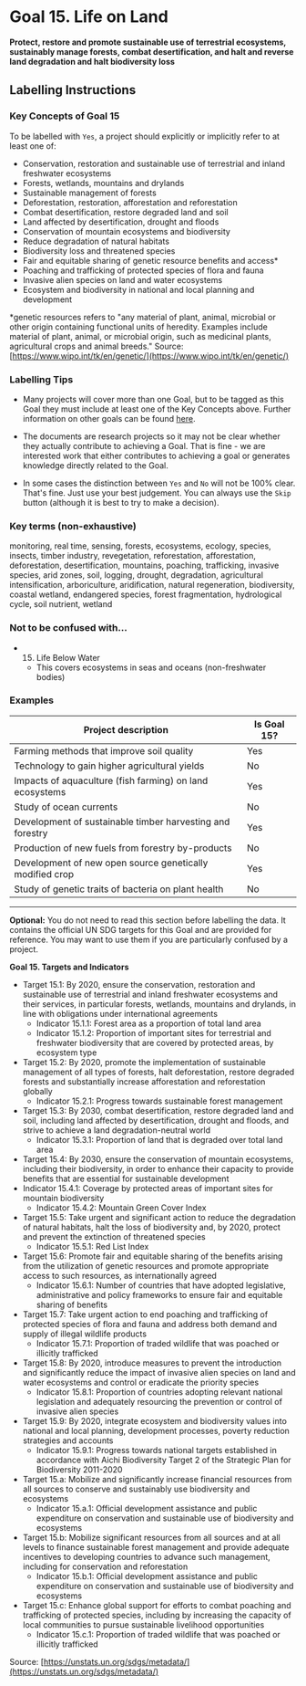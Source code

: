 # Goal 15. Life on Land
**Protect, restore and promote sustainable use of terrestrial ecosystems, sustainably manage forests, combat desertification, and halt and reverse land degradation and halt biodiversity loss**

## Labelling Instructions

### Key Concepts of Goal 15

To be labelled with `Yes`, a project should explicitly or implicitly refer to at least one of:

* Conservation, restoration and sustainable use of terrestrial and inland freshwater ecosystems 
* Forests, wetlands, mountains and drylands
* Sustainable management of forests
* Deforestation, restoration, afforestation and reforestation
* Combat desertification, restore degraded land and soil
* Land affected by desertification, drought and floods
* Conservation of mountain ecosystems and biodiversity
* Reduce degradation of natural habitats
* Biodiversity loss and threatened species
* Fair and equitable sharing of genetic resource benefits and access*
* Poaching and trafficking of protected species of flora and fauna
* Invasive alien species on land and water ecosystems
* Ecosystem and biodiversity in national and local planning and development

*genetic resources refers to "any material of plant, animal, microbial or other origin containing functional units of heredity. Examples include material of plant, animal, or microbial origin, such as medicinal plants, agricultural crops and animal breeds." Source: [https://www.wipo.int/tk/en/genetic/](https://www.wipo.int/tk/en/genetic/)

### Labelling Tips

* Many projects will cover more than one Goal, but to be tagged as this Goal they must include at least one of the Key Concepts above. Further information on other goals can be found [here](https://unstats.un.org/sdgs/metadata/).

* The documents are research projects so it may not be clear whether they actually contribute to achieving a Goal. That is fine - we are interested work that either contributes to achieving a goal or generates knowledge directly related to the Goal.

* In some cases the distinction between `Yes` and `No` will not be 100% clear. That's fine. Just use your best judgement. You can always use the `Skip` button (although it is best to try to make a decision).

### Key terms (non-exhaustive)
monitoring, real time, sensing, forests, ecosystems, ecology, species, insects, timber industry, revegetation, reforestation, afforestation, deforestation, desertification, mountains, poaching, trafficking, invasive species, arid zones, soil, logging, drought, degradation, agricultural intensification, arboriculture, aridification, natural regeneration, biodiversity, coastal wetland, endangered species, forest fragmentation, hydrological cycle, soil nutrient, wetland


### Not to be confused with...

- 15. Life Below Water
	- This covers ecosystems in seas and oceans (non-freshwater bodies)

### Examples

| Project description                                       | Is Goal 15? |
|-----------------------------------------------------------|-------------|
| Farming methods that improve soil quality                 | Yes         |
| Technology to gain higher agricultural yields             | No          |
| Impacts of aquaculture (fish farming) on land ecosystems  | Yes         |
| Study of ocean currents                                   | No          |
| Development of sustainable timber harvesting and forestry | Yes         |
| Production of new fuels from forestry by-products         | No          |
| Development of new open source genetically modified crop  | Yes         |
| Study of genetic traits of bacteria on plant health       | No          |

---

**Optional:** You do not need to read this section before labelling the data. It contains the official UN SDG targets for this Goal and are provided for reference. You may want to use them if you are particularly confused by a project.


**Goal 15. Targets and Indicators**

* Target 15.1: By 2020, ensure the conservation, restoration and sustainable use of terrestrial and inland freshwater ecosystems and their services, in particular forests, wetlands, mountains and drylands, in line with obligations under international agreements
	* Indicator 15.1.1: Forest area as a proportion of total land area
	* Indicator 15.1.2: Proportion of important sites for terrestrial and freshwater biodiversity that are covered by protected areas, by ecosystem type
* Target 15.2: By 2020, promote the implementation of sustainable management of all types of forests, halt deforestation, restore degraded forests and substantially increase afforestation and reforestation globally
	* Indicator 15.2.1: Progress towards sustainable forest management
* Target 15.3: By 2030, combat desertification, restore degraded land and soil, including land affected by desertification, drought and floods, and strive to achieve a land degradation-neutral world
	* Indicator 15.3.1: Proportion of land that is degraded over total land area
* Target 15.4: By 2030, ensure the conservation of mountain ecosystems, including their biodiversity, in order to enhance their capacity to provide benefits that are essential for sustainable development
* Indicator 15.4.1: Coverage by protected areas of important sites for mountain biodiversity
	* Indicator 15.4.2: Mountain Green Cover Index
* Target 15.5: Take urgent and significant action to reduce the degradation of natural habitats, halt the loss of biodiversity and, by 2020, protect and prevent the extinction of threatened species
	* Indicator 15.5.1: Red List Index
* Target 15.6: Promote fair and equitable sharing of the benefits arising from the utilization of genetic resources and promote appropriate access to such resources, as internationally agreed
	* Indicator 15.6.1: Number of countries that have adopted legislative, administrative and policy frameworks to ensure fair and equitable sharing of benefits
* Target 15.7: Take urgent action to end poaching and trafficking of protected species of flora and fauna and address both demand and supply of illegal wildlife products
	* Indicator 15.7.1: Proportion of traded wildlife that was poached or illicitly trafficked
* Target 15.8: By 2020, introduce measures to prevent the introduction and significantly reduce the impact of invasive alien species on land and water ecosystems and control or eradicate the priority species
	* Indicator 15.8.1: Proportion of countries adopting relevant national legislation and adequately resourcing the prevention or control of invasive alien species
* Target 15.9: By 2020, integrate ecosystem and biodiversity values into national and local planning, development processes, poverty reduction strategies and accounts
	* Indicator 15.9.1: Progress towards national targets established in accordance with Aichi Biodiversity Target 2 of the Strategic Plan for Biodiversity 2011-2020
* Target 15.a: Mobilize and significantly increase financial resources from all sources to conserve and sustainably use biodiversity and ecosystems
	* Indicator 15.a.1: Official development assistance and public expenditure on conservation and sustainable use of biodiversity and ecosystems
* Target 15.b: Mobilize significant resources from all sources and at all levels to finance sustainable forest management and provide adequate incentives to developing countries to advance such management, including for conservation and reforestation
	* Indicator 15.b.1: Official development assistance and public expenditure on conservation and sustainable use of biodiversity and ecosystems
* Target 15.c: Enhance global support for efforts to combat poaching and trafficking of protected species, including by increasing the capacity of local communities to pursue sustainable livelihood opportunities
	* Indicator 15.c.1: Proportion of traded wildlife that was poached or illicitly trafficked

Source: [https://unstats.un.org/sdgs/metadata/](https://unstats.un.org/sdgs/metadata/)